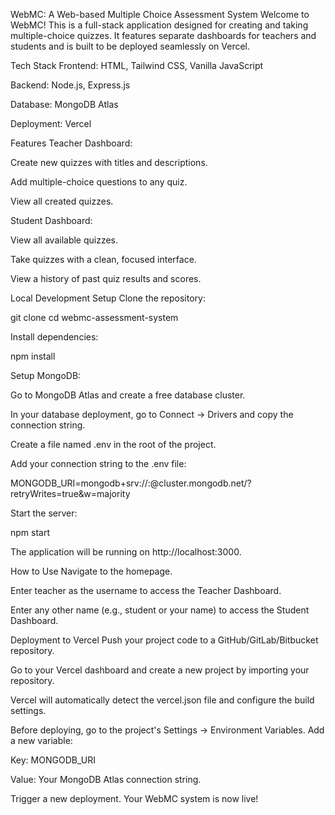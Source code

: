 WebMC: A Web-based Multiple Choice Assessment System
Welcome to WebMC! This is a full-stack application designed for creating and taking multiple-choice quizzes. It features separate dashboards for teachers and students and is built to be deployed seamlessly on Vercel.

Tech Stack
Frontend: HTML, Tailwind CSS, Vanilla JavaScript

Backend: Node.js, Express.js

Database: MongoDB Atlas

Deployment: Vercel

Features
Teacher Dashboard:

Create new quizzes with titles and descriptions.

Add multiple-choice questions to any quiz.

View all created quizzes.

Student Dashboard:

View all available quizzes.

Take quizzes with a clean, focused interface.

View a history of past quiz results and scores.

Local Development Setup
Clone the repository:

git clone <your-repo-url>
cd webmc-assessment-system

Install dependencies:

npm install

Setup MongoDB:

Go to MongoDB Atlas and create a free database cluster.

In your database deployment, go to Connect -> Drivers and copy the connection string.

Create a file named .env in the root of the project.

Add your connection string to the .env file:

MONGODB_URI=mongodb+srv://<user>:<password>@cluster.mongodb.net/<dbname>?retryWrites=true&w=majority

Start the server:

npm start

The application will be running on http://localhost:3000.

How to Use
Navigate to the homepage.

Enter teacher as the username to access the Teacher Dashboard.

Enter any other name (e.g., student or your name) to access the Student Dashboard.

Deployment to Vercel
Push your project code to a GitHub/GitLab/Bitbucket repository.

Go to your Vercel dashboard and create a new project by importing your repository.

Vercel will automatically detect the vercel.json file and configure the build settings.

Before deploying, go to the project's Settings -> Environment Variables. Add a new variable:

Key: MONGODB_URI

Value: Your MongoDB Atlas connection string.

Trigger a new deployment. Your WebMC system is now live!